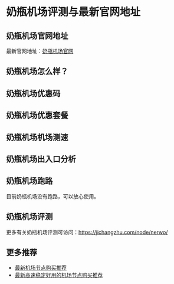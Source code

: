# 奶瓶机场评测与最新官网地址

## 奶瓶机场官网地址
最新官网地址：[奶瓶机场官网](https://jd123.affxc.com/nerwo/)

## 奶瓶机场怎么样？


## 奶瓶机场优惠码


## 奶瓶机场优惠套餐


## 奶瓶机场机场测速


## 奶瓶机场出入口分析


## 奶瓶机场跑路
目前奶瓶机场没有跑路，可以放心使用。

## 奶瓶机场评测
更多有关奶瓶机场评测可访问：https://jichangzhu.com/node/nerwo/

## 更多推荐
 - [最新机场节点购买推荐](https://github.com/jiedian123com)
 - [最新高速稳定好用的机场节点购买推荐](https://www.jiedian123.com/?utm_source=github&utm_medium=jiedian123com-details)

